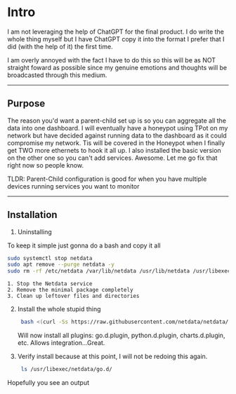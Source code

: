 # Intro
  I am not leveraging the help of ChatGPT for the final product. I do write the whole thing myself but I have ChatGPT copy it into the format I prefer that I did (with the help of it) the first time.

  I am overly annoyed with the fact I have to do this so this will be as NOT straight foward as possible since my genuine emotions and thoughts will be broadcasted through this medium.

  ---

  ## Purpose
  
  The reason you'd want a parent-child set up is so you can aggregate all the data into one dashboard. I will eventually have a honeypot using TPot on my network but have decided against running data to the dashboard as it could compromise my network. Tis will be covered in the Honeypot when I finally get TWO more ethernets to hook it all up. I also installed the basic version on the other one so you can't add services. Awesome. Let me go fix that right now so people know.

  TLDR: Parent-Child configuration is good for when you have multiple devices running services you want to monitor 

  ---

  ## Installation

1. Uninstalling
  
  To keep it simple just gonna do a bash and copy it all

  ```bash
sudo systemctl stop netdata
sudo apt remove --purge netdata -y
sudo rm -rf /etc/netdata /var/lib/netdata /usr/lib/netdata /usr/libexec/netdata

  ```
    1. Stop the Netdata service
    2. Remove the minimal package completely
    3. Clean up leftover files and directories

2. Install the whole stupid thing
   ```bash
    bash <(curl -Ss https://raw.githubusercontent.com/netdata/netdata/master/packaging/installer/kickstart.sh) --stable-channel
   ```
   Will now install all plugins: go.d.plugin, python.d.plugin, charts.d.plugin, etc.
   Allows integration...Great.

3. Verify install because at this point, I will not be redoing this again.
   ```bash
    ls /usr/libexec/netdata/go.d/
    ```
  Hopefully you see an output
